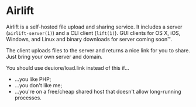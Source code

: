 # Airlift

Airlift is a self-hosted file upload and sharing service. It includes a server
(`airlift-server(1)`) and a CLI client (`lift(1)`). GUI clients for OS X, iOS,
Windows, and Linux and binary downloads for server coming soon™.

The client uploads files to the server and returns a nice link for you to
share. Just bring your own server and domain.

You should use deuiore/load.link instead of this if...

- ...you like PHP;
- ...you don't like me;
- ...you're on a free/cheap shared host that doesn't allow long-running
  processes.
